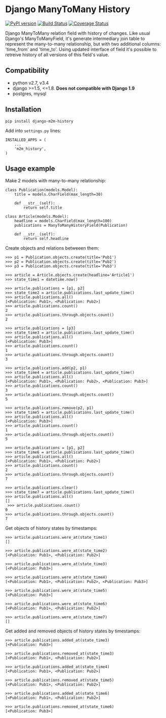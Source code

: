 Django ManyToMany History
========================

[![PyPI version](https://badge.fury.io/py/django-m2m-history.png)](http://badge.fury.io/py/django-m2m-history) [![Build Status](https://travis-ci.org/ramusus/django-m2m-history.png?branch=master)](https://travis-ci.org/ramusus/django-m2m-history) [![Coverage Status](https://coveralls.io/repos/ramusus/django-m2m-history/badge.png?branch=master)](https://coveralls.io/r/ramusus/django-m2m-history)

Django ManyToMany relation field with history of changes. Like usual Django's ManyToManyField, it's generate intermediary join table
to represent the many-to-many relationship, but with two additional columns: 'time_from' and 'time_to'. Using updated interface of field it's
possible to retreive history of all versions of this field's value.

Compatibility
-------------

  * python v2.7, v3.4
  * django >=1.5, <=1.8. **Does not compatible with Django 1.9**
  * postgres, mysql

Installation
------------

    pip install django-m2m-history

Add into `settings.py` lines:

    INSTALLED_APPS = (
        ...
        'm2m_history',
    )

Usage example
-------------

Make 2 models with many-to-many relationship:

    class Publication(models.Model):
        title = models.CharField(max_length=30)

        def __str__(self):
            return self.title

    class Article(models.Model):
        headline = models.CharField(max_length=100)
        publications = ManyToManyHistoryField(Publication)

        def __str__(self):
            return self.headline

Create objects and relations betweeen them:

    >>> p1 = Publication.objects.create(title='Pub1')
    >>> p2 = Publication.objects.create(title='Pub2')
    >>> p3 = Publication.objects.create(title='Pub3')

    >>> article = Article.objects.create(headline='Article1')
    >>> state_time1 = datetime.now()

    >>> article.publications = [p1, p2]
    >>> state_time2 = article.publications.last_update_time()
    >>> article.publications.all()
    [<Publication: Pub1>, <Publication: Pub2>]
    >>> article.publications.count()
    2
    >>> article.publications.through.objects.count()
    2

    >>> article.publications = [p3]
    >>> state_time3 = article.publications.last_update_time()
    >>> article.publications.all()
    [<Publication: Pub3>]
    >>> article.publications.count()
    1
    >>> article.publications.through.objects.count()
    3

    >>> article.publications.add(p2, p1)
    >>> state_time4 = article.publications.last_update_time()
    >>> article.publications.all()
    [<Publication: Pub1>, <Publication: Pub2>, <Publication: Pub3>]
    >>> article.publications.count()
    3
    >>> article.publications.through.objects.count()
    5

    >>> article.publications.remove(p2, p1)
    >>> state_time5 = article.publications.last_update_time()
    >>> article.publications.all()
    [<Publication: Pub3>]
    >>> article.publications.count()
    1
    >>> article.publications.through.objects.count()
    5

    >>> article.publications = [p1, p2]
    >>> state_time6 = article.publications.last_update_time()
    >>> article.publications.all()
    [<Publication: Pub1>, <Publication: Pub2>]
    >>> article.publications.count()
    2
    >>> article.publications.through.objects.count()
    7

    >>> article.publications.clear()
    >>> state_time7 = article.publications.last_update_time()
    >>> article.publications.all()
    []
     >>> article.publications.count()
    0
    >>> article.publications.through.objects.count()
    7

Get objects of history states by timestamps:

    >>> article.publications.were_at(state_time1)
    []

    >>> article.publications.were_at(state_time2)
    [<Publication: Pub1>, <Publication: Pub2>]

    >>> article.publications.were_at(state_time3)
    [<Publication: Pub3>]

    >>> article.publications.were_at(state_time4)
    [<Publication: Pub1>, <Publication: Pub2>, <Publication: Pub3>]

    >>> article.publications.were_at(state_time5)
    [<Publication: Pub3>]

    >>> article.publications.were_at(state_time6)
    [<Publication: Pub1>, <Publication: Pub2>]

    >>> article.publications.were_at(state_time7)
    []

Get added and removed objects of history states by timestamps:

    >>> article.publications.added_at(state_time3)
    [<Publication: Pub3>]

    >>> article.publications.removed_at(state_time3)
    [<Publication: Pub1>, <Publication: Pub2>]

    >>> article.publications.added_at(state_time4)
    [<Publication: Pub1>, <Publication: Pub2>]

    >>> article.publications.removed_at(state_time5)
    [<Publication: Pub1>, <Publication: Pub2>]

    >>> article.publications.added_at(state_time6)
    [<Publication: Pub1>, <Publication: Pub2>]

    >>> article.publications.removed_at(state_time6)
    [<Publication: Pub3>]

